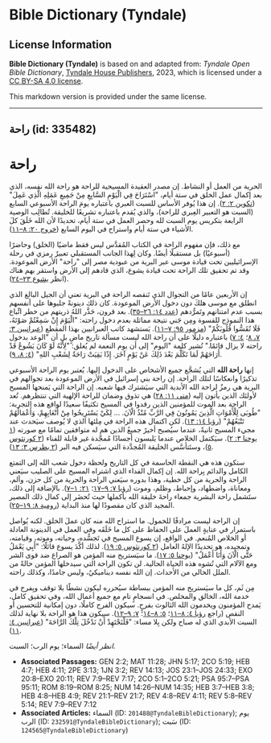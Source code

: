 # Bible Dictionary (Tyndale)

## License Information

**Bible Dictionary (Tyndale)** is based on and adapted from: _Tyndale Open Bible Dictionary_, [Tyndale House Publishers](https://tyndaleopenresources.com/), 2023, which is licensed under a [CC BY-SA 4.0 license](https://creativecommons.org/licenses/by-sa/4.0/legalcode.en).

This markdown version is provided under the same license.



--------------------------------

## راحة (id: 335482)

راحة
====

الحرية من العمل أو النشاط. إن مصدر العقيدة المسيحية للراحة هو راحة الله نفسه، الذي بعد إكمال عمل الخلق في ستة أيام، "اسْتَرَاحَ فِي الْيَوْمِ السَّابِعِ مِنْ جَمِيعِ عَمَلِهِ الَّذِي عَمِلَ" ([تكوين ٢: ٢](https://ref.ly/Gen2:2)). إن هذا يُوفر الأساس للسبت العبري باعتباره يومَ الراحة الأسبوعي السابع (السبت هو التعبير العِبري للراحة)، والذي يُقدم باعتباره تشريعًا للخليقة. تُطالِب الوصية الرابعة بتكريس يوم السبت لله وحصر العمل في ستة أيام، تحديدًا لأن الله خَلَقَ كلَ الأشياء في ستة أيام واستراح في اليوم السابع ([خروج ٢٠: ٨–١١](https://ref.ly/Exod20:8-Exod20:11)).

مع ذلك، فإن مفهوم الراحة في الكتاب المُقدَّس ليس فقط ماضيًا (الخلق) وحاضرًا (أسبوعيًا) بل مستقبلًا أيضًا. وكان لِهذا الجانب المستقبلي تعبيرٌ رمزي في رحلة الإسرائيليين تحت قيادة موسى عبر البرية من عبودية مصر إلى "راحة" الأرض الموعودة. وقد تم تحقيق تلك الراحة تحت قيادة يشوع، الذي قادهم إلى الأرض واستقر بهم هناك (انظر [يشوع ٢٣–٢٤](https://ref.ly/Josh23:1-Josh24:33)).

إن الأربعين عامًا من التجوال الذي تَنقصه الراحة في البرية تعني أن الجيل البالغ الذي انطلق مع موسى هلكَ دون دخول الأرض الموعودة. كان ذلك دينونةً جلبوها على أنفسهم بسبب عدم امتنانهم وتَمرُّدهم ([عدد ١٤: ٢٦–٣٥](https://ref.ly/Num14:26-Num14:35)). بعد قرون، حَذَّر اللهُ ذريتهم من خطر اتِّباع هذا النموذج للقسوة ومِن جَني نتيجة مماثلة بعدم دخول راحته: "الْيَوْمَ إِنْ سَمِعْتُمْ صَوْتَهُ، فَلَا تُقَسُّوا قُلُوبَكُمْ" ([مزمور ٩٥: ٧–١١](https://ref.ly/Ps95:7-Ps95:11)). يَستشهد كاتب العبرانيين بهذا المقطع ([عبرانيين ٣: ٧، ٨](https://ref.ly/Heb3:7-Heb3:8)؛ [٤: ٧](https://ref.ly/Heb4:7)) باعتباره دليلًا على أن راحة الله ليست مسألة تاريخ ماضٍ بل أن "الوعد بدخول راحته لا يزال قائمًا." تُشير كلمة "اليوم" إلى أن يوم النعمة لم يُغلق: "لِأَنَّهُ لَوْ كَانَ يَشُوعُ قَدْ أَرَاحَهُمْ لَمَا تَكَلَّمَ بَعْدَ ذَلِكَ عَنْ يَوْمٍ آخَرَ. إِذًا بَقِيَتْ رَاحَةٌ لِشَعْبِ اللهِ" ([٤: ٨، ٩](https://ref.ly/Heb4:8-Heb4:9)).

إنها **راحة الله** التي يُشجَّع جميع الأشخاص على الدخول إليها. يُعتبر يوم الراحة الأسبوعي تذكيرًا وانعكاسًا لتلك الراحة. إن راحة بني إسرائيل في الأرض الموعودة بعد تجوالهم في البرية هي رمزٌ لراحة الله الأبدية التي سيَشترك فيها شعبه. إن الراحة التي يَمنحها المسيح لأولئك الذين يأتون إليه ([متى ١١: ٢٨](https://ref.ly/Matt11:28)) هي تذوق وضمان للراحة الإلهية التي تنتظرهم. تُعد الراحة بعد الموت للمؤمنين الذين رقدوا في المسيح تكثيفًا سعيدًا لواقع هذه التجربة: "طُوبَى لِلْأَمْوَاتِ الَّذِينَ يَمُوتُونَ فِي الرَّبِّ مُنْذُ الْآنَ. ... لِكَيْ يَسْتَرِيحُوا مِنْ أَتْعَابِهِمْ، وَأَعْمَالُهُمْ تَتْبَعُهُمْ" ([رؤيا ١٤: ١٣](https://ref.ly/Rev14:13)). لكن اكتمال هذه الراحة في مِلئها الذي لا يُوصف سيَحدث عند مجيء المسيح ثانيةً، عندما سيُصبح أخيرً جميعُ الذين هم له متوافقين تمامًا مع صورته ([١ يوحنا ٣: ٢](https://ref.ly/1John3:2)). سيَكتمل الخلاص عندما يَلبسون أجسادًا مُمجَّدة غير قابلة للفناء ([٢ كورنثوس ٥](https://ref.ly/2Cor5:1-2Cor5:21))، وستَتأسَّس الخليقة المُجدَّدة التي سيَسكن فيه البر ([٢ بطرس ٣: ١٣](https://ref.ly/2Pet3:13)).

ستكون هذه هي النقطة الحاسمة في كل التاريخ ولحظة دخول شعب الله إلى التمتع الكامل والدائم بِراحة الله. إن إكمال الفداء الذي اشتراه المسيح على الصليب سيَعني الراحة والحرية من كل خطية، وهذا بدوره سيَعني الراحة والحرية من كل حزن، وألم، ومعاناة، واضطهاد، وإحباط، وظلم، وموت ([رؤيا ٧: ٩–١٧](https://ref.ly/Rev7:9-Rev7:17)؛ [٢١: ١–٧](https://ref.ly/Rev21:1-Rev21:7)). بالإضافة إلى ذلك، ستَشمل راحة البشرية جمعاء راحةَ خليقة الله بأكملها حيث تُحضَر إلى كمال ذلك المصير المجيد الذي كان مقصودًا لها منذ البداية ([رومية ٨: ١٩–٢٥](https://ref.ly/Rom8:19-Rom8:25)).

إن الراحة ليست مرادفًا للخمول. ما استراح الله منه كان عملَ الخلق. لكنه يُواصل باستمرار في عنايةٍ العملَ على الحفاظ على كل ما خَلَقَه وفي العمل في الدينونة العادلة أو الخلاص المُنعم. في الواقع، إن يسوع المسيح في تَجسُّده، وحياته، وموته، وقيامته، وتمجيده، هو تحديدًا الإلهُ العامل ([٢ كورنثوس ٥: ١٩](https://ref.ly/2Cor5:19)). لذلك أكَّدَ يسوع قائلًا: "أَبِي يَعْمَلُ حَتَّى الْآنَ وَأَنَا أَعْمَلُ" ([يوحنا ٥: ١٧](https://ref.ly/John5:17)). ما سيَستريح منه المؤمن هو الصراع ضد قوى الشر ومع الآلام التي تُشوه هذه الحياة الحالية. لن تكون الراحة التي سيدخلها المؤمن حالةً من الملل الخالي من الأحداث. إن الله نفسه ديناميكيٌ، وليس جامدًا، وكذلك راحته.

مِن ثَم، كل ما سيَستريح منه المؤمن ببساطة سيُحرره ليكون نشطًا بلا توقف وبِفرح في خدمة الله، الخالق والمخلص. في انسجامٍ تام مع جميع أعمال الله، وفي تحقيق كامل، يَمدح المؤمنون ويخدمون الله الثالوث بفرحٍ. سيكون الفرح كاملًا، دون إمكانية للتحسين أو النقص (راجع [رؤيا ٤: ٨–١١](https://ref.ly/Rev4:8-Rev4:11)؛ [٥: ٨–١٤](https://ref.ly/Rev5:8-Rev5:14)؛ [٧: ٩–١٢](https://ref.ly/Rev7:9-Rev7:12)). سيكون هذا هو الراحة بلا نهاية لذلك السبت الأبدي الذي له صباح ولكن بِلا مساء: "فَلْنَجْتَهِدْ أَنْ نَدْخُلَ تِلْكَ الرَّاحَةَ" ([عبرانيين ٤: ١١](https://ref.ly/Heb4:11)).

*انظر أيضًا* السماء؛ يوم الرب؛ السبت.

* **Associated Passages:** GEN 2:2; MAT 11:28; JHN 5:17; 2CO 5:19; HEB 4:7; HEB 4:11; 2PE 3:13; 1JN 3:2; REV 14:13; JOS 23:1–JOS 24:33; EXO 20:8–EXO 20:11; REV 7:9–REV 7:17; 2CO 5:1–2CO 5:21; PSA 95:7–PSA 95:11; ROM 8:19–ROM 8:25; NUM 14:26–NUM 14:35; HEB 3:7–HEB 3:8; HEB 4:8–HEB 4:9; REV 21:1–REV 21:7; REV 4:8–REV 4:11; REV 5:8–REV 5:14; REV 7:9–REV 7:12
* **Associated Articles:** السماء (ID: `201488@TyndaleBibleDictionary`); يوم الرب (ID: `232591@TyndaleBibleDictionary`); سَبت (ID: `124565@TyndaleBibleDictionary`)

